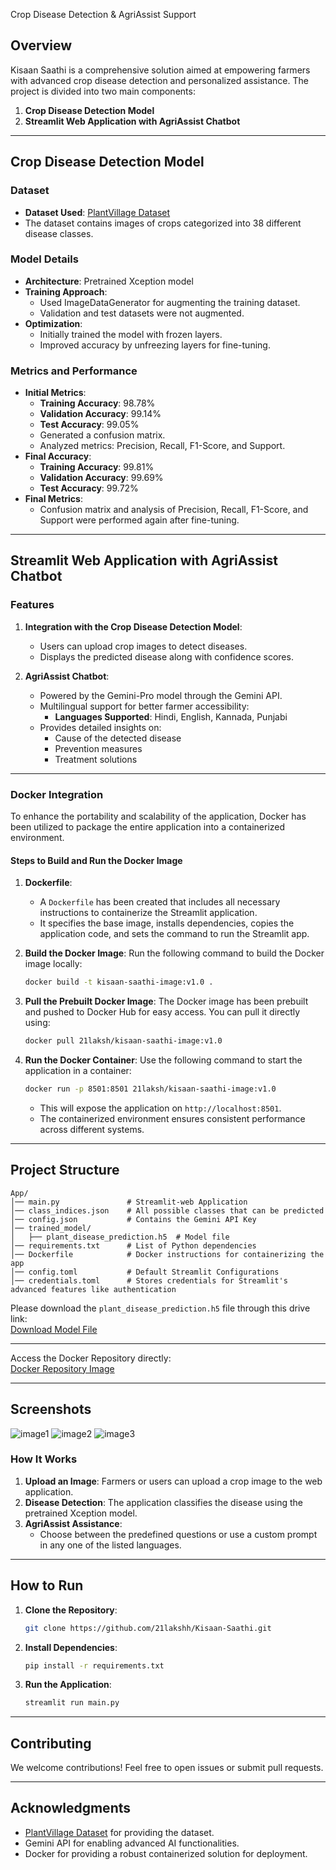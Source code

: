 Crop Disease Detection & AgriAssist Support

## Overview
Kisaan Saathi is a comprehensive solution aimed at empowering farmers with advanced crop disease detection and personalized assistance. The project is divided into two main components:

1. **Crop Disease Detection Model**
2. **Streamlit Web Application with AgriAssist Chatbot**

---

## Crop Disease Detection Model

### Dataset
- **Dataset Used**: [PlantVillage Dataset](https://www.kaggle.com/datasets/abdallahalidev/plantvillage-dataset)
- The dataset contains images of crops categorized into 38 different disease classes.

### Model Details
- **Architecture**: Pretrained Xception model
- **Training Approach**:
  - Used ImageDataGenerator for augmenting the training dataset.
  - Validation and test datasets were not augmented.
- **Optimization**:
  - Initially trained the model with frozen layers.
  - Improved accuracy by unfreezing layers for fine-tuning.

### Metrics and Performance
- **Initial Metrics**:
  - **Training Accuracy**: 98.78%
  - **Validation Accuracy**: 99.14%
  - **Test Accuracy**: 99.05%
  - Generated a confusion matrix.
  - Analyzed metrics: Precision, Recall, F1-Score, and Support.
- **Final Accuracy**:
  - **Training Accuracy**: 99.81%
  - **Validation Accuracy**: 99.69%
  - **Test Accuracy**: 99.72%
- **Final Metrics**:
  - Confusion matrix and analysis of Precision, Recall, F1-Score, and Support were performed again after fine-tuning.

---

## Streamlit Web Application with AgriAssist Chatbot

### Features
1. **Integration with the Crop Disease Detection Model**:
   - Users can upload crop images to detect diseases.
   - Displays the predicted disease along with confidence scores.

2. **AgriAssist Chatbot**:
   - Powered by the Gemini-Pro model through the Gemini API.
   - Multilingual support for better farmer accessibility:
     - **Languages Supported**: Hindi, English, Kannada, Punjabi
   - Provides detailed insights on:
     - Cause of the detected disease  
     - Prevention measures  
     - Treatment solutions  
---
### Docker Integration
To enhance the portability and scalability of the application, Docker has been utilized to package the entire application into a containerized environment. 

#### Steps to Build and Run the Docker Image
1. **Dockerfile**:
   - A `Dockerfile` has been created that includes all necessary instructions to containerize the Streamlit application.
   - It specifies the base image, installs dependencies, copies the application code, and sets the command to run the Streamlit app.

2. **Build the Docker Image**:
   Run the following command to build the Docker image locally:
   ```bash
   docker build -t kisaan-saathi-image:v1.0 .
   ```

3. **Pull the Prebuilt Docker Image**:
   The Docker image has been prebuilt and pushed to Docker Hub for easy access. You can pull it directly using:
   ```bash
   docker pull 21laksh/kisaan-saathi-image:v1.0
   ```

4. **Run the Docker Container**:
   Use the following command to start the application in a container:
   ```bash
   docker run -p 8501:8501 21laksh/kisaan-saathi-image:v1.0
   ```
   - This will expose the application on `http://localhost:8501`.
   - The containerized environment ensures consistent performance across different systems.

---

## Project Structure
```
App/
│── main.py               # Streamlit-web Application
│── class_indices.json    # All possible classes that can be predicted 
│── config.json           # Contains the Gemini API Key  
│── trained_model/
│   ├── plant_disease_prediction.h5  # Model file
│── requirements.txt      # List of Python dependencies
│── Dockerfile            # Docker instructions for containerizing the app
│── config.toml           # Default Streamlit Configurations
│── credentials.toml      # Stores credentials for Streamlit's advanced features like authentication
```

Please download the `plant_disease_prediction.h5` file through this drive link:  
[Download Model File](https://drive.google.com/file/d/1PqrcW3zoCfQlyKB58uXOBpxUKvtO0rSh/view?usp=sharing)

---
Access the Docker Repository directly:  
[Docker Repository Image](https://hub.docker.com/repository/docker/21laksh/kisaan-saathi-image/general)

---


## Screenshots
![image1](Images/image1.png)
![image2](Images/image2.png)
![image3](Images/image3.png)

### How It Works
1. **Upload an Image**: Farmers or users can upload a crop image to the web application.
2. **Disease Detection**: The application classifies the disease using the pretrained Xception model.
3. **AgriAssist Assistance**:
   - Choose between the predefined questions or use a custom prompt in any one of the listed languages.  

---

## How to Run

1. **Clone the Repository**:
   ```bash
   git clone https://github.com/21lakshh/Kisaan-Saathi.git
   ```

2. **Install Dependencies**:
   ```bash
   pip install -r requirements.txt
   ```

3. **Run the Application**:
   ```bash
   streamlit run main.py
   ```

---

## Contributing
We welcome contributions! Feel free to open issues or submit pull requests.

---

## Acknowledgments
- [PlantVillage Dataset](https://www.kaggle.com/datasets/abdallahalidev/plantvillage-dataset) for providing the dataset.
- Gemini API for enabling advanced AI functionalities.
- Docker for providing a robust containerized solution for deployment.
